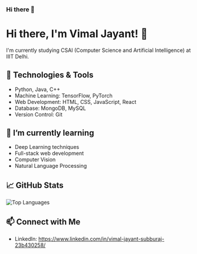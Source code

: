 ### Hi there 👋

# Hi there, I'm Vimal Jayant! 👋

I'm currently studying CSAI (Computer Science and Artificial Intelligence) at IIIT Delhi.

## 🔧 Technologies & Tools
- Python, Java, C++
- Machine Learning: TensorFlow, PyTorch
- Web Development: HTML, CSS, JavaScript, React
- Database: MongoDB, MySQL
- Version Control: Git

## 🌱 I’m currently learning
- Deep Learning techniques
- Full-stack web development
- Computer Vision
- Natural Language Processing

## 📈 GitHub Stats
![Top Languages](https://github-readme-stats.vercel.app/api/top-langs/?username=VimalJ5&layout=compact&theme=radical)

## 📫 Connect with Me
- LinkedIn: https://www.linkedin.com/in/vimal-jayant-subburaj-23b430258/

